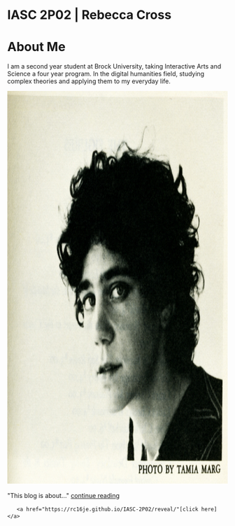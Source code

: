 # IASC 2P02 | Rebecca Cross 
# About Me 

I am a second year student at Brock University, taking Interactive Arts and Science a four year program. In the digital humanities field, studying complex theories and applying them to my everyday life. 





<img src="johanna-drucker.jpg" alt="drucker" style="width:1000px;height:900px;">


"This blog is about..." 
      <a href="https://rc16je.github.io/IASC-2P02/blog">continue reading</a>
      

       <a href="https://rc16je.github.io/IASC-2P02/reveal/"[click here]</a>
